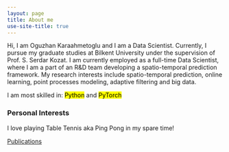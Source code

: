 ```yaml
---
layout: page
title: About me
use-site-title: true
---
```


Hi, I am Oguzhan Karaahmetoglu and I am a Data Scientist. Currently, I pursue my graduate studies at Bilkent University under the supervision of Prof. S. Serdar Kozat. I am currently employed as a full-time Data Scientist, where I am a part of an R&D team developing a spatio-temporal prediction framework. My research interests include spatio-temporal prediction, online learning, point processes modeling, adaptive filtering and big data.

I am most skilled in: <mark>Python</mark> and <mark>PyTorch</mark>

### Personal Interests

I love playing Table Tennis aka Ping Pong in my spare time!

[Publications](publications.md)
